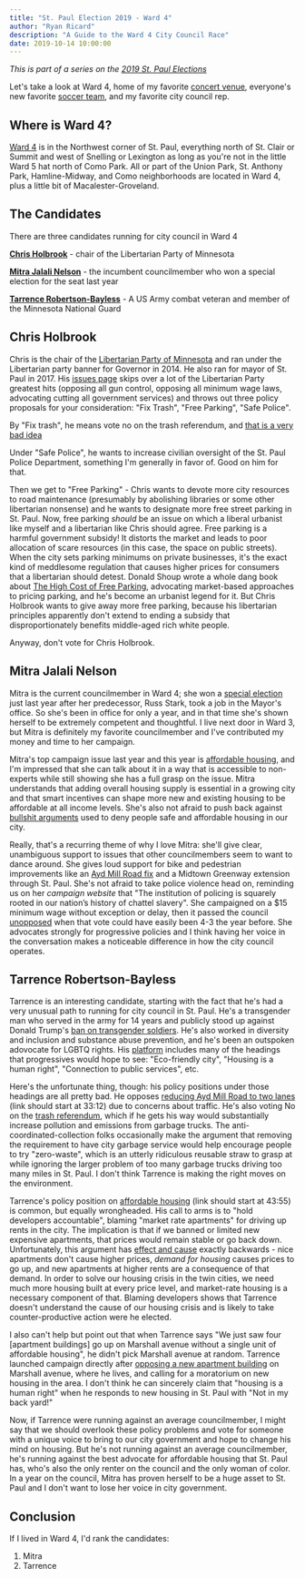 ```yaml
---
title: "St. Paul Election 2019 - Ward 4"
author: "Ryan Ricard"
description: "A Guide to the Ward 4 City Council Race"
date: 2019-10-14 10:00:00
---
```


*This is part of a series on the [2019 St. Paul Elections](https://firewally.net/post/st-paul-election-guide-2019)*

Let's take a look at Ward 4, home of my favorite [concert venue](https://turfclub.net/), everyone's new favorite [soccer team](https://www.mnufc.com/stadium), and my favorite city council rep. 

## Where is Ward 4?

[Ward 4](https://www.arcgis.com/apps/MapSeries/index.html?appid=52051e36d5054be09480a256803c07c8) is in the Northwest corner of St. Paul, everything north of St. Clair or Summit and west of Snelling or Lexington as long as you're not in the little Ward 5 hat north of Como Park. All or part of the Union Park, St. Anthony Park, Hamline-Midway, and Como neighborhoods are located in Ward 4, plus a little bit of Macalester-Groveland. 

## The Candidates

There are three candidates running for city council in Ward 4

[**Chris Holbrook**](https://chrisholbrook4w4.nationbuilder.com/) - chair of the Libertarian Party of Minnesota

[**Mitra Jalali Nelson**](http://www.mitranelson.com/) - the incumbent councilmember who won a special election for the seat last year

[**Tarrence Robertson-Bayless**](http://www.tarrence4ward4.com/) - A US Army combat veteran and member of the Minnesota National Guard

## Chris Holbrook

Chris is the chair of the [Libertarian Party of Minnesota](https://www.lpmn.org/) and ran under the Libertarian party banner for Governor in 2014. He also ran for mayor of St. Paul in 2017. His [issues page](https://chrisholbrook4w4.nationbuilder.com/issues) skips over a lot of the Libertarian Party greatest hits (opposing all gun control, opposing all minimum wage laws, advocating cutting all government services) and throws out three policy proposals for your consideration: "Fix Trash", "Free Parking", "Safe Police". 

By "Fix trash", he means vote no on the trash referendum, and [that is a very bad idea](https://firewally.net/post/the-trash-post/)

Under "Safe Police", he wants to increase civilian oversight of the St. Paul Police Department, something I'm generally in favor of. Good on him for that. 

Then we get to "Free Parking" - Chris wants to devote more city resources to road maintenance (presumably by abolishing libraries or some other libertarian nonsense) and he wants to designate more free street parking in St. Paul. Now, free parking *should* be an issue on which a liberal urbanist like myself and a libertarian like Chris should agree. Free parking is a harmful government subsidy! It distorts the market and leads to poor allocation of scare resources (in this case, the space on public streets). When the city sets parking minimums on private businesses, it's the exact kind of meddlesome regulation that causes higher prices for consumers that a libertarian should detest. Donald Shoup wrote a whole dang book about [The High Cost of Free Parking](https://en.wikipedia.org/wiki/The_High_Cost_of_Free_Parking), advocating market-based approaches to pricing parking, and he's become an urbanist legend for it. But Chris Holbrook wants to give away more free parking, because his libertarian principles apparently don't extend to ending a subsidy that disproportionately benefits middle-aged rich white people. 

Anyway, don't vote for Chris Holbrook. 


## Mitra Jalali Nelson

Mitra is the current councilmember in Ward 4; she won a [special election](http://monitorsaintpaul.com/three-candidates-vie-for-ward-4-council-seat-in-special-election/) just last year after her predecessor, Russ Stark, took a job in the Mayor's office. So she's been in office for only a year, and in that time she's shown herself to be extremely competent and thoughtful. I live next door in Ward 3, but Mitra is definitely my favorite councilmember and I've contributed my money and time to her campaign. 

Mitra's top campaign issue last year and this year is [affordable housing](https://www.mitranelson.com/attainable-affordable-housing), and I'm impressed that she can talk about it in a way that is accessible to non-experts while still showing she has a full grasp on the issue. Mitra understands that adding overall housing supply is essential in a growing city and that smart incentives can shape more new and existing housing to be affordable at all income levels. She's also not afraid to push back against [bullshit arguments](https://twitter.com/mitrajnelson/status/1179198918401429504) used to deny people safe and affordable housing in our city. 

Really, that's a recurring theme of why I love Mitra: she'll give clear, unambiguous support to issues that other councilmembers seem to want to dance around. She gives loud support for bike and pedestrian improvements like an [Ayd Mill Road fix](http://www.startribune.com/st-paul-mayor-pitches-green-option-for-crumbling-ayd-mill-road/558253492/) and a Midtown Greenway extension through St. Paul. She's not afraid to take police violence head on, reminding us on her *campaign website* that "The institution of policing is squarely rooted in our nation’s history of chattel slavery". She campaigned on a $15 minimum wage without exception or delay, then it passed the council [unopposed](https://www.mprnews.org/story/2018/11/14/st-paul-approves-phasing-in-higher-minimum-wage) when that vote could have easily been 4-3 the year before. She advocates strongly for progressive policies and I think having her voice in the conversation makes a noticeable difference in how the city council operates. 

## Tarrence Robertson-Bayless

Tarrence is an interesting candidate, starting with the fact that he's had a very unusual path to running for city council in St. Paul. He's a transgender man who served in the army for 14 years and publicly stood up against Donald Trump's [ban on transgender soldiers](http://www.citypages.com/news/i-dont-understand-transgender-combat-vet-responds-to-trump-ban/436930523). He's also worked in diversity and inclusion and substance abuse prevention, and he's been an outspoken adovocate for LGBTQ rights. His [platform](https://www.tarrence4ward4.com/) includes many of the headings that progressives would hope to see: "Eco-friendly city", "Housing is a human right", "Connection to public services", etc. 

Here's the unfortunate thing, though: his policy positions under those headings are all pretty bad. He opposes [reducing Ayd Mill Road to two lanes](https://youtu.be/KwUT1C7ftDw?t=1992) (link should start at 33:12) due to concerns about traffic. He's also voting No on the [trash referendum](https://www.minnpost.com/metro/2019/10/is-garbage-enough-to-get-upstart-candidates-elected-to-the-st-paul-city-council/), which if he gets his way would substantially increase pollution and emissions from garbage trucks. The anti-coordinated-collection folks occasionally make the argument that removing the requirement to have city garbage service would help encourage people to try "zero-waste", which is an utterly ridiculous reusable straw to grasp at while ignoring the larger problem of too many garbage trucks driving too many miles in St. Paul. I don't think Tarrence is making the right moves on the environment. 

Tarrence's policy position on [affordable housing](https://youtu.be/KwUT1C7ftDw?t=2635) (link should start at 43:55) is common, but equally wrongheaded. His call to arms is to "hold developers accountable", blaming "market rate apartments" for driving up rents in the city. The implication is that if we banned or limited new expensive apartments, that prices would remain stable or go back down. Unfortunately, this argument has [effect and cause](https://www.youtube.com/watch?v=tzWckYfZhbA) exactly backwards - nice apartments don't cause higher prices, *demand for housing* causes prices to go up, and new apartments at higher rents are a consequence of that demand. In order to solve our housing crisis in the twin cities, we need much more housing built at every price level, and market-rate housing is a necessary component of that. Blaming developers shows that Tarrence doesn't understand the cause of our housing crisis and is likely to take counter-productive action were he elected. 

I also can't help but point out that when Tarrence says "We just saw four [apartment buildings] go up on Marshall avenue without a single unit of affordable housing", he didn't pick Marshall avenue at random. Tarrence launched campaign directly after [opposing a new apartment building](https://www.twincities.com/2019/01/03/st-pauls-mitra-nelson-fights-on-behalf-of-her-fellow-renters/) on Marshall avenue, where he lives, and calling for a moratorium on new housing in the area. I don't think he can sincerely claim that "housing is a human right" when he responds to new housing in St. Paul with "Not in my back yard!"

Now, if Tarrence were running against an average councilmember, I might say that we should overlook these policy problems and vote for someone with a unique voice to bring to our city government and hope to change his mind on housing. But he's not running against an average councilmember, he's running against the best advocate for affordable housing that St. Paul has, who's also the only renter on the council and the only woman of color. In a year on the council, Mitra has proven herself to be a huge asset to St. Paul and I don't want to lose her voice in city government. 

## Conclusion

If I lived in Ward 4, I'd rank the candidates:

1. Mitra
2. Tarrence
